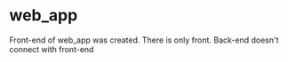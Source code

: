 # web_app
Front-end of web_app was created. There is only front. Back-end doesn't connect with front-end
